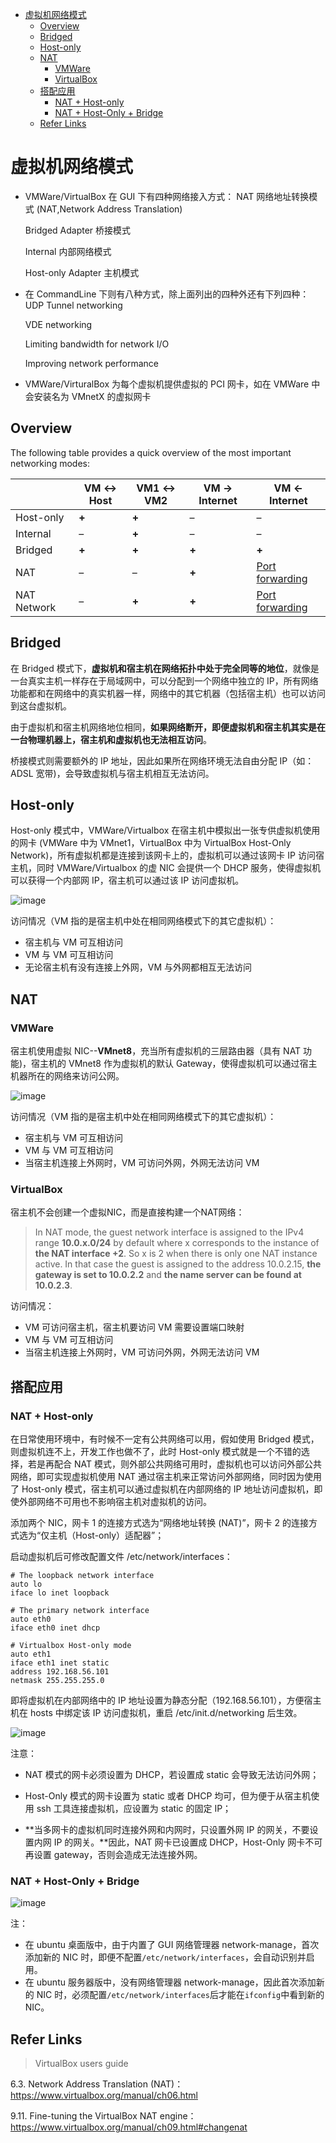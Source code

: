- [虚拟机网络模式](#%E8%99%9A%E6%8B%9F%E6%9C%BA%E7%BD%91%E7%BB%9C%E6%A8%A1%E5%BC%8F)
  - [Overview](#overview)
  - [Bridged](#bridged)
  - [Host-only](#host-only)
  - [NAT](#nat)
    - [VMWare](#vmware)
    - [VirtualBox](#virtualbox)
  - [搭配应用](#%E6%90%AD%E9%85%8D%E5%BA%94%E7%94%A8)
    - [NAT + Host-only](#nat-host-only)
    - [NAT + Host-Only + Bridge](#nat-host-only-bridge)
  - [Refer Links](#refer-links)

# 虚拟机网络模式

- VMWare/VirtualBox 在 GUI 下有四种网络接入方式：
  NAT 网络地址转换模式 (NAT,Network Address Translation)

  Bridged Adapter 桥接模式

  Internal 内部网络模式

  Host-only Adapter 主机模式

- 在 CommandLine 下则有八种方式，除上面列出的四种外还有下列四种：
  UDP Tunnel networking

  VDE networking

  Limiting bandwidth  for network I/O

  Improving network performance

-  VMWare/VirturalBox 为每个虚拟机提供虚拟的 PCI 网卡，如在 VMWare 中会安装名为 VMnetX 的虚拟网卡

## Overview

The following table provides a quick overview of the most important networking modes:

|             | **VM ↔ Host** | **VM1 ↔ VM2** | **VM → Internet** | **VM ← Internet**                        |
| ----------- | ------------- | ------------- | ----------------- | ---------------------------------------- |
| Host-only   | **+**         | **+**         | –                 | –                                        |
| Internal    | –             | **+**         | –                 | –                                        |
| Bridged     | **+**         | **+**         | **+**             | **+**                                    |
| NAT         | –             | –             | **+**             | [Port forwarding](https://www.virtualbox.org/manual/ch06.html#natforward) |
| NAT Network | –             | **+**         | **+**             | [Port forwarding](https://www.virtualbox.org/manual/ch06.html#network_nat_service) |

## Bridged

在 Bridged 模式下，**虚拟机和宿主机在网络拓扑中处于完全同等的地位**，就像是一台真实主机一样存在于局域网中，可以分配到一个网络中独立的 IP，所有网络功能都和在网络中的真实机器一样，网络中的其它机器（包括宿主机）也可以访问到这台虚拟机。

由于虚拟机和宿主机网络地位相同，**如果网络断开，即便虚拟机和宿主机其实是在一台物理机器上，宿主机和虚拟机也无法相互访问**。

桥接模式则需要额外的 IP 地址，因此如果所在网络环境无法自由分配 IP（如：ADSL 宽带)，会导致虚拟机与宿主机相互无法访问。

## Host-only

Host-only 模式中，VMWare/Virtualbox 在宿主机中模拟出一张专供虚拟机使用的网卡 (VMWare 中为 VMnet1，VirtualBox 中为 VirtualBox Host-Only Network)，所有虚拟机都是连接到该网卡上的，虚拟机可以通过该网卡 IP 访问宿主机，同时 VMWare/Virtualbox 的虚 NIC 会提供一个 DHCP 服务，使得虚拟机可以获得一个内部网 IP，宿主机可以通过该 IP 访问虚拟机。

![image](http://img.cdn.firejq.com/jpg/2017/10/19/75d794d97c91ca5d32f3fadcfb2d5251.jpg)

访问情况（VM 指的是宿主机中处在相同网络模式下的其它虚拟机）：
- 宿主机与 VM 可互相访问
- VM 与 VM 可互相访问
- 无论宿主机有没有连接上外网，VM 与外网都相互无法访问

## NAT

### VMWare

宿主机使用虚拟 NIC--**VMnet8**，充当所有虚拟机的三层路由器（具有 NAT 功能)，宿主机的 VMnet8 作为虚拟机的默认 Gateway，使得虚拟机可以通过宿主机器所在的网络来访问公网。

![image](http://img.cdn.firejq.com/jpg/2017/10/19/4792309086d8e06f3244b66f188d950a.jpg)

访问情况（VM 指的是宿主机中处在相同网络模式下的其它虚拟机）：
- 宿主机与 VM 可互相访问
- VM 与 VM 可互相访问
- 当宿主机连接上外网时，VM 可访问外网，外网无法访问 VM

### VirtualBox

宿主机不会创建一个虚拟NIC，而是直接构建一个NAT网络：

> In NAT mode, the guest network interface is assigned to the IPv4 range **10.0.x.0/24** by default where x corresponds to the instance of **the NAT interface +2**. So x is 2 when there is only one NAT instance active. In that case the guest is assigned to the address 10.0.2.15, **the gateway is set to 10.0.2.2** and **the name server can be found at 10.0.2.3**.


访问情况：
- VM 可访问宿主机，宿主机要访问 VM 需要设置端口映射
- VM 与 VM 可互相访问
- 当宿主机连接上外网时，VM 可访问外网，外网无法访问 VM

## 搭配应用

### NAT + Host-only

在日常使用环境中，有时候不一定有公共网络可以用，假如使用 Bridged 模式，则虚拟机连不上，开发工作也做不了，此时 Host-only 模式就是一个不错的选择，若是再配合 NAT 模式，则外部公共网络可用时，虚拟机也可以访问外部公共网络，即可实现虚拟机使用 NAT 通过宿主机来正常访问外部网络，同时因为使用了 Host-only 模式，宿主机可以通过虚拟机在内部网络的 IP 地址访问虚拟机，即使外部网络不可用也不影响宿主机对虚拟机的访问。

添加两个 NIC，网卡 1 的连接方式选为“网络地址转换 (NAT)”，网卡 2 的连接方式选为“仅主机（Host-only）适配器”；

启动虚拟机后可修改配置文件 /etc/network/interfaces：
```
# The loopback network interface
auto lo
iface lo inet loopback

# The primary network interface
auto eth0
iface eth0 inet dhcp

# Virtualbox Host-only mode
auto eth1
iface eth1 inet static
address 192.168.56.101
netmask 255.255.255.0
```

即将虚拟机在内部网络中的 IP 地址设置为静态分配（192.168.56.101），方便宿主机在 hosts 中绑定该 IP 访问虚拟机，重启 /etc/init.d/networking 后生效。

![image](http://img.cdn.firejq.com/jpg/2017/10/19/e38323ac8021f962f8d16c1500d7ae64.jpg)

注意：

- NAT 模式的网卡必须设置为 DHCP，若设置成 static 会导致无法访问外网；
<!-- TODO 为什么 NAT 的网卡设置成 static 就无法访问外网？ -->

- Host-Only 模式的网卡设置为 static 或者 DHCP 均可，但为便于从宿主机使用 ssh 工具连接虚拟机，应设置为 static 的固定 IP；

- **当多网卡的虚拟机同时连接外网和内网时，只设置外网 IP 的网关，不要设置内网 IP 的网关。**因此，NAT 网卡已设置成 DHCP，Host-Only 网卡不可再设置 gateway，否则会造成无法连接外网。

### NAT + Host-Only + Bridge

![image](http://img.cdn.firejq.com/jpg/2017/10/19/8f92bb083797f2ddc262ab9c44a37776.jpg)

注：
- 在 ubuntu 桌面版中，由于内置了 GUI 网络管理器 network-manage，首次添加新的 NIC 时，即便不配置`/etc/network/interfaces`，会自动识别并启用。
- 在 ubuntu 服务器版中，没有网络管理器 network-manage，因此首次添加新的 NIC 时，必须配置`/etc/network/interfaces`后才能在`ifconfig`中看到新的 NIC。

## Refer Links

> VirtualBox users guide

6.3. Network Address Translation (NAT)：https://www.virtualbox.org/manual/ch06.html

9.11. Fine-tuning the VirtualBox NAT engine：https://www.virtualbox.org/manual/ch09.html#changenat

